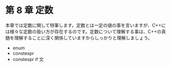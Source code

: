 # 第 8 章 定数

本章では定数に関して特筆します。定数とは一定の値の事を言いますが、C++には様々な定数の扱い方が存在するのです。定数について理解する事は、C++の真髄を理解することに深く関係していますからしっかりと理解しましょう。

* enum
* constexpr
* constexpr if 文